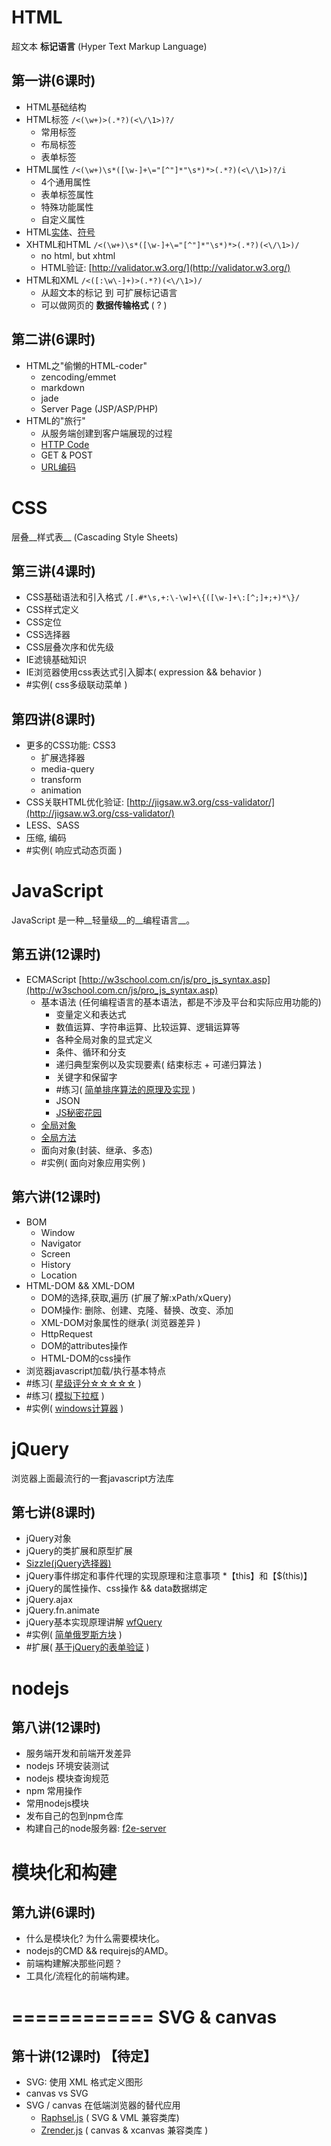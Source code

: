 HTML
====
超文本 __标记语言__ (Hyper Text Markup Language)

第一讲(6课时)
-------------
* HTML基础结构
* HTML标签    ``/<(\w+)>(.*?)(<\/\1>)?/``
    * 常用标签
    * 布局标签
    * 表单标签
* HTML属性    ``/<(\w+)\s*([\w-]+\="[^"]*"\s*)*>(.*?)(<\/\1>)?/i``
    * 4个通用属性
    * 表单标签属性
    * 特殊功能属性
    * 自定义属性
* HTML[实体](http://w3school.com.cn/tags/html_ref_entities.html)、[符号](http://w3school.com.cn/tags/html_ref_symbols.html)
* XHTML和HTML    ``/<(\w+)\s*([\w-]+\="[^"]*"\s*)*>(.*?)(<\/\1>)/``
    * no html, but xhtml
    * HTML验证: [http://validator.w3.org/](http://validator.w3.org/)
* HTML和XML      ``/<([:\w\-]+)>(.*?)(<\/\1>)/``
    * 从超文本的标记 到 可扩展标记语言
    * 可以做网页的 __数据传输格式__ ( ? )

第二讲(6课时)
-------------
* HTML之"偷懒的HTML-coder"
    * zencoding/emmet
    * markdown
    * jade
    * Server Page (JSP/ASP/PHP)
* HTML的"旅行"
    * 从服务端创建到客户端展现的过程
    * [HTTP Code](http://w3school.com.cn/tags/html_ref_httpmessages.asp)
    * GET & POST
    * [URL编码](http://w3school.com.cn/tags/html_ref_urlencode.html)

CSS
===
层叠__样式表__ (Cascading Style Sheets) 

第三讲(4课时)
------------
* CSS基础语法和引入格式  ``/[.#*\s,+:\-\w]+\{([\w-]+\:[^;]+;+)*\}/``
* CSS样式定义   
* CSS定位
* CSS选择器
* CSS层叠次序和优先级
* IE滤镜基础知识
* IE浏览器使用css表达式引入脚本( expression && behavior )
* #实例( css多级联动菜单 )

第四讲(8课时)
---------------
* 更多的CSS功能: CSS3
    * 扩展选择器
    * media-query
    * transform
    * animation
* CSS关联HTML优化验证: [http://jigsaw.w3.org/css-validator/](http://jigsaw.w3.org/css-validator/)
* LESS、SASS
* 压缩, 编码
* #实例( 响应式动态页面 )


JavaScript
==========
JavaScript 是一种__轻量级__的__编程语言__。

第五讲(12课时)
-------------
* ECMAScript    [http://w3school.com.cn/js/pro_js_syntax.asp](http://w3school.com.cn/js/pro_js_syntax.asp)
    * 基本语法 (任何编程语言的基本语法，都是不涉及平台和实际应用功能的)
        * 变量定义和表达式
        * 数值运算、字符串运算、比较运算、逻辑运算等
        * 各种全局对象的显式定义
        * 条件、循环和分支
        * 递归典型案例以及实现要素( 结束标志 + 可递归算法 )
        * 关键字和保留字
        * #练习( [简单排序算法的原理及实现](http://runjs.cn/detail/m1pgexjv) )
        * JSON
        * [JS秘密花园](http://bonsaiden.github.io/JavaScript-Garden/zh/)
    * [全局对象](http://w3school.com.cn/jsref/index.asp)
    * [全局方法](http://w3school.com.cn/jsref/jsref_obj_global.asp)
    * 面向对象(封装、继承、多态)
    * #实例( 面向对象应用实例 )

第六讲(12课时)
-------------
* BOM
    * Window
    * Navigator
    * Screen
    * History
    * Location
* HTML-DOM && XML-DOM
    * DOM的选择,获取,遍历 (扩展了解:xPath/xQuery)
    * DOM操作: 删除、创建、克隆、替换、改变、添加
    * XML-DOM对象属性的继承( 浏览器差异 )
    * HttpRequest
    * DOM的attributes操作
    * HTML-DOM的css操作
* 浏览器javascript加载/执行基本特点
* #练习( [星级评分☆☆☆☆☆](http://runjs.cn/detail/evsimdcq) )
* #练习( [模拟下拉框](http://runjs.cn/detail/evsimdcq) )
* #实例( [windows计算器](http://runjs.cn/detail/0wgck9pa) )

jQuery
======
浏览器上面最流行的一套javascript方法库

第七讲(8课时)
------------
* jQuery对象
* jQuery的类扩展和原型扩展
* [Sizzle(jQuery选择器)](http://w3school.com.cn/jquery/jquery_ref_selectors.asp)
* jQuery事件绑定和事件代理的实现原理和注意事项
*【this】和【$(this)】
* jQuery的属性操作、css操作 && data数据绑定
* jQuery.ajax
* jQuery.fn.animate
* jQuery基本实现原理讲解 [wfQuery](https://github.com/shy2850/wfQuery)
* #实例( [简单俄罗斯方块](http://runjs.cn/detail/h05vfmrb) )
* #扩展( [基于jQuery的表单验证](http://shy2850.github.io/wfQuery/demo/7.formValid.html) )

nodejs
========
第八讲(12课时)
--------------
* 服务端开发和前端开发差异
* nodejs 环境安装测试
* nodejs 模块查询规范
* npm 常用操作
* 常用nodejs模块
* 发布自己的包到npm仓库
* 构建自己的node服务器: [f2e-server](https://github.com/shy2850/node-server)


模块化和构建
======
第九讲(6课时)
-------------
* 什么是模块化? 为什么需要模块化。
* nodejs的CMD && requirejs的AMD。
* 前端构建解决那些问题？
* 工具化/流程化的前端构建。



============
SVG & canvas
============
第十讲(12课时) 【待定】
--------------
* SVG: 使用 XML 格式定义图形
* canvas vs SVG
* SVG / canvas 在低端浏览器的替代应用
    * [Raphsel.js](http://raphaeljs.com/) ( SVG & VML 兼容类库)
    * [Zrender.js](http://ecomfe.github.io/zrender/) ( canvas & xcanvas 兼容类库 )
